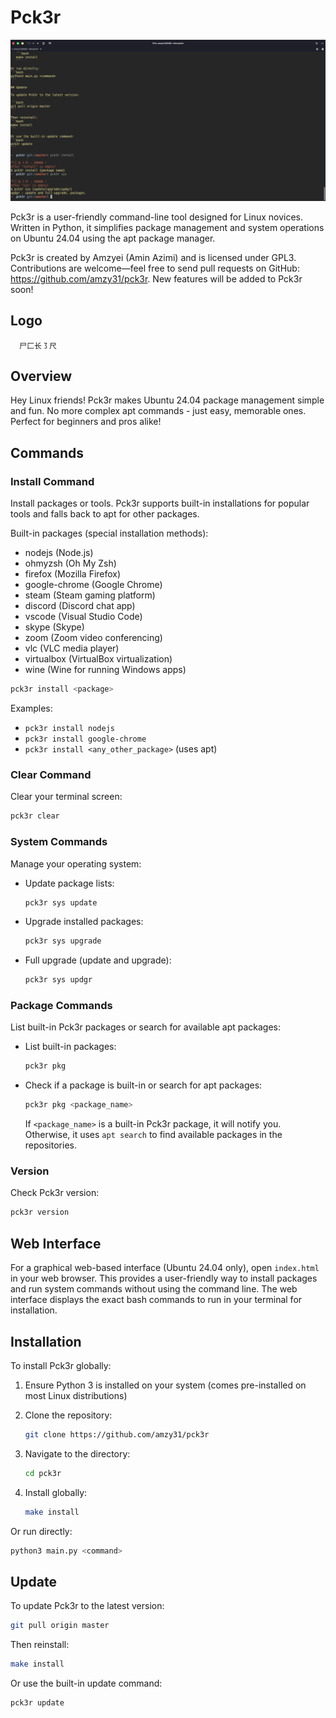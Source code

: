 # Pck3r

![Screenshot](screenshot/pck3r.png)

Pck3r is a user-friendly command-line tool designed for Linux novices. Written in Python, it simplifies package management and system operations on Ubuntu 24.04 using the apt package manager.

Pck3r is created by Amzyei (Amin Azimi) and is licensed under GPL3. Contributions are welcome—feel free to send pull requests on GitHub: https://github.com/amzy31/pck3r. New features will be added to Pck3r soon!

## Logo

```
  尸⼕长㇌尺
```

## Overview

Hey Linux friends! Pck3r makes Ubuntu 24.04 package management simple and fun. No more complex apt commands - just easy, memorable ones. Perfect for beginners and pros alike!

## Commands

### Install Command

Install packages or tools. Pck3r supports built-in installations for popular tools and falls back to apt for other packages.

Built-in packages (special installation methods):
- nodejs (Node.js)
- ohmyzsh (Oh My Zsh)
- firefox (Mozilla Firefox)
- google-chrome (Google Chrome)
- steam (Steam gaming platform)
- discord (Discord chat app)
- vscode (Visual Studio Code)
- skype (Skype)
- zoom (Zoom video conferencing)
- vlc (VLC media player)
- virtualbox (VirtualBox virtualization)
- wine (Wine for running Windows apps)

```bash
pck3r install <package>
```

Examples:
- `pck3r install nodejs`
- `pck3r install google-chrome`
- `pck3r install <any_other_package>` (uses apt)

### Clear Command

Clear your terminal screen:

```bash
pck3r clear
```

### System Commands

Manage your operating system:

- Update package lists:
  ```bash
  pck3r sys update
  ```

- Upgrade installed packages:
  ```bash
  pck3r sys upgrade
  ```

- Full upgrade (update and upgrade):
  ```bash
  pck3r sys updgr
  ```

### Package Commands

List built-in Pck3r packages or search for available apt packages:

- List built-in packages:
  ```bash
  pck3r pkg
  ```

- Check if a package is built-in or search for apt packages:
  ```bash
  pck3r pkg <package_name>
  ```

  If `<package_name>` is a built-in Pck3r package, it will notify you. Otherwise, it uses `apt search` to find available packages in the repositories.

### Version

Check Pck3r version:

```bash
pck3r version
```

## Web Interface

For a graphical web-based interface (Ubuntu 24.04 only), open `index.html` in your web browser. This provides a user-friendly way to install packages and run system commands without using the command line. The web interface displays the exact bash commands to run in your terminal for installation.

## Installation

To install Pck3r globally:

1. Ensure Python 3 is installed on your system (comes pre-installed on most Linux distributions)

2. Clone the repository:
   ```bash
   git clone https://github.com/amzy31/pck3r
   ```

3. Navigate to the directory:
   ```bash
   cd pck3r
   ```

4. Install globally:
   ```bash
   make install
   ```

Or run directly:
```bash
python3 main.py <command>
```

## Update

To update Pck3r to the latest version:

```bash
git pull origin master
```

Then reinstall:
```bash
make install
```

Or use the built-in update command:
```bash
pck3r update
```
